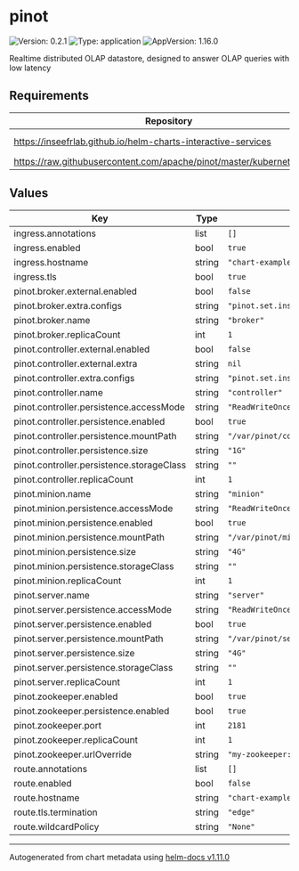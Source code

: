 # pinot

![Version: 0.2.1](https://img.shields.io/badge/Version-0.2.1-informational?style=flat-square) ![Type: application](https://img.shields.io/badge/Type-application-informational?style=flat-square) ![AppVersion: 1.16.0](https://img.shields.io/badge/AppVersion-1.16.0-informational?style=flat-square)

Realtime distributed OLAP datastore, designed to answer OLAP queries with low latency

## Requirements

| Repository | Name | Version |
|------------|------|---------|
| https://inseefrlab.github.io/helm-charts-interactive-services | library-chart | 1.5.23 |
| https://raw.githubusercontent.com/apache/pinot/master/kubernetes/helm | pinot | 0.2.9 |

## Values

| Key | Type | Default | Description |
|-----|------|---------|-------------|
| ingress.annotations | list | `[]` |  |
| ingress.enabled | bool | `true` |  |
| ingress.hostname | string | `"chart-example.local"` |  |
| ingress.tls | bool | `true` |  |
| pinot.broker.external.enabled | bool | `false` |  |
| pinot.broker.extra.configs | string | `"pinot.set.instance.id.to.hostname=true\npinot.broker.access.control.class=org.apache.pinot.broker.broker.BasicAuthAccessControlFactory\npinot.broker.access.control.principals=admin\npinot.broker.access.control.principals.admin.password=verysecure"` |  |
| pinot.broker.name | string | `"broker"` |  |
| pinot.broker.replicaCount | int | `1` |  |
| pinot.controller.external.enabled | bool | `false` |  |
| pinot.controller.external.extra | string | `nil` |  |
| pinot.controller.extra.configs | string | `"pinot.set.instance.id.to.hostname=true\ncontroller.task.scheduler.enabled=true\ncontroller.admin.access.control.factory.class=org.apache.pinot.controller.api.access.BasicAuthAccessControlFactory\ncontroller.admin.access.control.principals=admin\ncontroller.admin.access.control.principals.admin.password=verysecret"` |  |
| pinot.controller.name | string | `"controller"` |  |
| pinot.controller.persistence.accessMode | string | `"ReadWriteOnce"` |  |
| pinot.controller.persistence.enabled | bool | `true` |  |
| pinot.controller.persistence.mountPath | string | `"/var/pinot/controller/data"` |  |
| pinot.controller.persistence.size | string | `"1G"` |  |
| pinot.controller.persistence.storageClass | string | `""` |  |
| pinot.controller.replicaCount | int | `1` |  |
| pinot.minion.name | string | `"minion"` |  |
| pinot.minion.persistence.accessMode | string | `"ReadWriteOnce"` |  |
| pinot.minion.persistence.enabled | bool | `true` |  |
| pinot.minion.persistence.mountPath | string | `"/var/pinot/minion/data"` |  |
| pinot.minion.persistence.size | string | `"4G"` |  |
| pinot.minion.persistence.storageClass | string | `""` |  |
| pinot.minion.replicaCount | int | `1` |  |
| pinot.server.name | string | `"server"` |  |
| pinot.server.persistence.accessMode | string | `"ReadWriteOnce"` |  |
| pinot.server.persistence.enabled | bool | `true` |  |
| pinot.server.persistence.mountPath | string | `"/var/pinot/server/data"` |  |
| pinot.server.persistence.size | string | `"4G"` |  |
| pinot.server.persistence.storageClass | string | `""` |  |
| pinot.server.replicaCount | int | `1` |  |
| pinot.zookeeper.enabled | bool | `true` |  |
| pinot.zookeeper.persistence.enabled | bool | `true` |  |
| pinot.zookeeper.port | int | `2181` |  |
| pinot.zookeeper.replicaCount | int | `1` |  |
| pinot.zookeeper.urlOverride | string | `"my-zookeeper:2181/my-pinot"` |  |
| route.annotations | list | `[]` |  |
| route.enabled | bool | `false` |  |
| route.hostname | string | `"chart-example.local"` |  |
| route.tls.termination | string | `"edge"` |  |
| route.wildcardPolicy | string | `"None"` |  |

----------------------------------------------
Autogenerated from chart metadata using [helm-docs v1.11.0](https://github.com/norwoodj/helm-docs/releases/v1.11.0)
